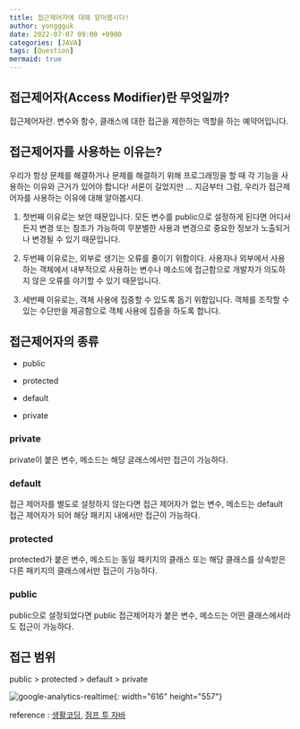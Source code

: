 ```yaml
---
title: 접근제어자에 대해 알아봅시다!
author: yonggguk
date: 2022-07-07 09:00 +0900
categories: [JAVA]
tags: [Question]
mermaid: true
---
```


## 접근제어자(Access Modifier)란 무엇일까?

접근제어자란. 변수와 함수, 클래스에 대한 접근을 제한하는 역할을 하는 예약어입니다.

## 접근제어자를 사용하는 이유는?

우리가 항상 문제를 해결하거나 문제를 해결하기 위해 프로그래밍을 할 때 각 기능을 사용하는 이유와 근거가 있어야 합니다! 서론이 길었지만 ... 지금부터 그럼, 우리가 접근제어자를 사용하는 이유에 대해 알아봅시다.

1. 첫번째 이유로는 보안 때문입니다. 모든 변수를 public으로 설정하게 된다면 어디서든지 변경 또는 참조가 가능하여 무분별한 사용과 변경으로 중요한 정보가 노출되거나 변경될 수 있기 때문입니다.

2. 두번째 이유로는, 외부로 생기는 오류를 줄이기 위함이다. 사용자나 외부에서 사용하는 객체에서 내부적으로 사용하는 변수나 메소드에 접근함으로 개발자가 의도하지 않은 오류를 야기할 수 있기 때문입니다.

3. 세번째 이유로는, 객체 사용에 집중할  수 있도록 돕기 위함입니다. 객체를 조작할 수 있는 수단만을 제공함으로 객체 사용에 집중을 하도록 합니다.

## 접근제어자의 종류

- public

- protected

- default

- private

### private

private이 붙은 변수, 메소드는 해당 글래스에서만 접근이 가능하다.

### default

접근 제어자를 별도로 설정하지 않는다면 접근 제어자가 없는 변수, 메소드는 default 접근 제어자가 되어 해당 패키지 내에서만 접근이 가능하다.

### protected

protected가 붙은 변수, 메소드는 동일 패키지의 클래스 또는 해당 클래스를 상속받은 다른 패키지의 클래스에서만 접근이 가능하다.

### public

public으로 설정되었다면 public 접근제어자가 붙은 변수, 메소드는 어떤 클래스에서라도 접근이 가능하다.

## 접근 범위

public > protected > default > private


![google-analytics-realtime](/posts/20210103/02-google-analytics-realtime.png){: width="616" height="557"}

reference : [생활코딩](https://opentutorials.org/course/1223/6061), [점프 투 자바](https://wikidocs.net/232)